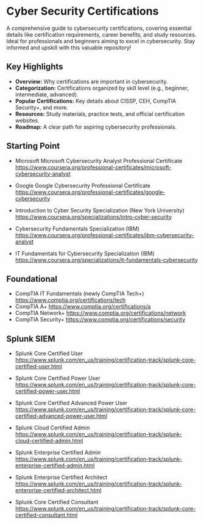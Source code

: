 # Cyber Security Certifications

A comprehensive guide to cybersecurity certifications, covering essential details like certification requirements, career benefits, and study resources. Ideal for professionals and beginners aiming to excel in cybersecurity. Stay informed and upskill with this valuable repository!

## Key Highlights
- **Overview:** Why certifications are important in cybersecurity.
- **Categorization:** Certifications organized by skill level (e.g., beginner, intermediate, advanced).
- **Popular Certifications:** Key details about CISSP, CEH, CompTIA Security+, and more.
- **Resources:** Study materials, practice tests, and official certification websites.
- **Roadmap:** A clear path for aspiring cybersecurity professionals.

## Starting Point
- Microsoft Microsoft Cybersecurity Analyst Professional Certificate
  https://www.coursera.org/professional-certificates/microsoft-cybersecurity-analyst
  
- Google Google Cybersecurity Professional Certificate
  https://www.coursera.org/professional-certificates/google-cybersecurity
  
- Introduction to Cyber Security Specialization (New York University)
  https://www.coursera.org/specializations/intro-cyber-security
  
- Cybersecurity Fundamentals Specialization (IBM)
  https://www.coursera.org/professional-certificates/ibm-cybersecurity-analyst
  
- IT Fundamentals for Cybersecurity Specialization (IBM)
  https://www.coursera.org/specializations/it-fundamentals-cybersecurity

## Foundational

- CompTIA IT Fundamentals (newly CompTIA Tech+)
  https://www.comptia.org/certifications/tech
- CompTIA A+
  https://www.comptia.org/certifications/a
- CompTIA Network+
  https://www.comptia.org/certifications/network
- CompTIA Security+
  https://www.comptia.org/certifications/security

## Splunk SIEM

- Splunk Core Certified User
  https://www.splunk.com/en_us/training/certification-track/splunk-core-certified-user.html
  
- Splunk Core Certified Power User
  https://www.splunk.com/en_us/training/certification-track/splunk-core-certified-power-user.html

- Splunk Core Certified Advanced Power User
  https://www.splunk.com/en_us/training/certification-track/splunk-core-certified-advanced-power-user.html

- Splunk Cloud Certified Admin
  https://www.splunk.com/en_us/training/certification-track/splunk-cloud-certified-admin.html

- Splunk Enterprise Certified Admin
  https://www.splunk.com/en_us/training/certification-track/splunk-enterprise-certified-admin.html

- Splunk Enterprise Certified Architect
  https://www.splunk.com/en_us/training/certification-track/splunk-enterprise-certified-architect.html

- Splunk Core Certified Consultant
  https://www.splunk.com/en_us/training/certification-track/splunk-core-certified-consultant.html

